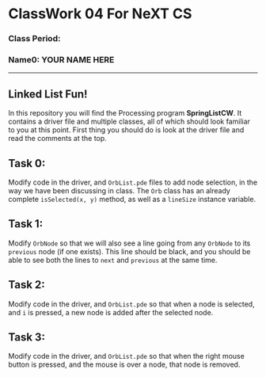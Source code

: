 # ClassWork 04 For NeXT CS
### Class Period:
### Name0: YOUR NAME HERE
---

## Linked List Fun!
In this repository you will find the Processing program __SpringListCW__. It contains a driver file and multiple classes, all of which should look familiar to you at this point. First thing you should do is look at the driver file and read the comments at the top.

## Task 0:
Modify code in the driver, and `OrbList.pde` files to add node selection, in the way we have been discussing in class. The `Orb` class has an already complete `isSelected(x, y)` method, as well as a `lineSize` instance variable.

## Task 1:
Modify `OrbNode` so that we will also see a line going from any `OrbNode` to its `previous` node (if one exists). This line should be black, and you should be able to see both the lines to `next` and `previous` at the same time.

## Task 2:
Modify code in the driver, and `OrbList.pde` so that when a node is selected, and `i` is pressed, a new node is added after the selected node.

## Task 3:
Modify code in the driver, and `OrbList.pde` so that when the right mouse button is pressed, and the mouse is over a node, that node is removed.
